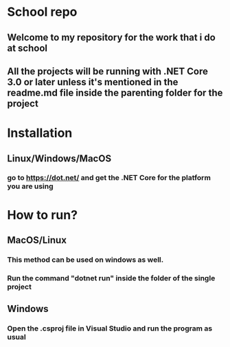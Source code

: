 # School repo
## Welcome to my repository for the work that i do at school
## All the projects will be running with .NET Core 3.0 or later unless it's mentioned in the readme.md file inside the parenting folder for the project

# Installation
## Linux/Windows/MacOS
### go to https://dot.net/ and get the .NET Core for the platform you are using

# How to run?
## MacOS/Linux
### This method can be used on windows as well.
### Run the command "dotnet run" inside the folder of the single project

## Windows
### Open the .csproj file in Visual Studio and run the program as usual